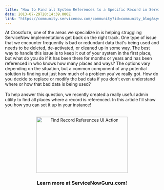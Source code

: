 ```yaml
---
title: "How to Find all System References to a Specific Record in ServiceNow"
date: 2013-07-29T20:14:39.000Z
link: "https://community.servicenow.com/community?id=community_blog&sys_id=12fc26a5dbd0dbc01dcaf3231f9619cf"
---
```

<p>At Crossfuze, one of the areas we specialize in is helping struggling ServiceNow implementations get back on the right track. One type of issue that we encounter frequently is bad or redundant data that's being used and needs to be deleted, de-activated, or cleaned up in some way. The best way to handle this issue is to keep it out of your system in the first place, but what do you do if it has been there for months or years and has been referenced in who knows how many places and ways? The options vary depending on the situation, but a common component of any potential solution is finding out just how much of a problem you've really got. How do you decide to replace or modify the bad data if you don't even understand where or how that bad data is being used?<br /><br />To help answer this question, we recently created a really useful admin utility to find all places where a record is referenced. In this article I'll show you how you can set it up in your instance! <br /><center><br /><a href="http://www.servicenowguru.com/system-definition/find-references-specific-record/"><img src="http://www.servicenowguru.com/wp-content/uploads/2013/07/FindRecordReferences-300x184.jpg" alt="Find Record References UI Action" width="300" height="184" class="aligncenter size-medium wp-image-4968" /></a><br /><h3>Learn more at ServiceNowGuru.com!</h3><br /></center><br /><!--break--></p>